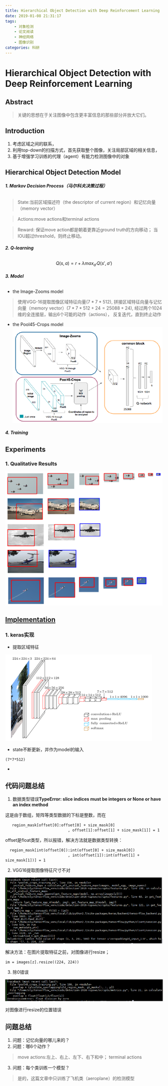 ```yaml
---
title: Hierarchical Object Detection with Deep Reinforcement Learning
date: 2019-01-08 21:31:17
tags: 
    - 对象检测
    - 论文阅读
    - 神经网络
    - 图像识别
categories: 科研
---
```

# Hierarchical Object Detection with Deep Reinforcement Learning

## Abstract
> 关键的思想在于关注图像中包含更丰富信息的那些部分并放大它们。



## Introduction
1. 考虑区域之间的联系，
2. 利用top-down的扫描方式，首先获取整个图像，关注局部区域的相关信息，
3. 基于增强学习训练的代理（agent）有能力检测图像中的对象
<!-- more --> 

## Hierarchical Object Detection Model
###### **1. Markov Decision Process（马尔科夫决策过程）**
> State:当前区域描述符（the descriptor of current region）和记忆向量（memory vector）

> Actions:move actions和terminal actions

> Reward:
保证move action都是朝着更靠近ground truth的方向移动；
当IOU超过threshold，则终止移动。

###### **2. Q-learning**
$$
Q(s,a) = r+\lambda{max}_{a'}Q(s',a')
$$

###### **3. Model**
* the Image-Zooms model
> 使用VGG-16提取图像区域特征向量$(7*7*512)$,
> 拼接区域特征向量与记忆向量（memory vector）$(7*7*512+24=25088+24)$,
> 经过两个1024维的全连接层，输出6个可能的动作（actions），
> 反复迭代，直到终止动作

* the Pool45-Crops model
![image](Hierarchical-Object-Detection-with-Deep-Reinforcement-Learning/Hierarchical-Object-Detection-Models.png)


###### **4. Training**



## Experiments

### **1. Qualitative Results**
![image](Hierarchical-Object-Detection-with-Deep-Reinforcement-Learning/aeroplane20180626.png)



## [Implementation](https://github.com/imatge-upc/detection-2016-nipsws)

### **1. keras实现**
* 提取区域特征

![image](Hierarchical-Object-Detection-with-Deep-Reinforcement-Learning/vgg16.png)
* state不断更新，并作为model的输入
```
(7*7*512)
```
* 

## 代码问题总结
1. 数据类型错误**TypeError: slice indices must be integers or None or have an __index__ method**

这是由于数组，矩阵等类型数据的下标是整数，而在

```
   region_mask[offset[0]:offset[0] + size_mask[0]
                            , offset[1]:offset[1] + size_mask[1]] = 1
```
offset是float类型，所以报错，解决方法就是数据类型转换：

```
  region_mask[int(offset[0]):int(offset[0] + size_mask[0])
                            , int(offset[1]):int(offset[1] + size_mask[1])] = 1
```

2. VGG16提取图像特征尺寸不对

![image](Hierarchical-Object-Detection-with-Deep-Reinforcement-Learning/error1.png)

解决方法：在图片提取特征之前，对图像进行resize；

```
im = images[z].resize((224, 224))
```
3. 除0错误

![image](Hierarchical-Object-Detection-with-Deep-Reinforcement-Learning/error2.png)

对图像进行resize的位置错误



## 问题总结
1. 问题：记忆向量的哪儿来的？
2. 问题：哪6个动作？
> move actions:左上、右上、左下、右下和中；
> terminal actions
3. 问题：每个类训练一个模型？
> 是的，这篇文章中只训练了飞机类（aeroplane）的检测模型